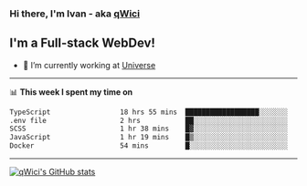 ### Hi there, I'm Ivan - aka [qWici][website]

## I'm a Full-stack WebDev!
- 🔭 I’m currently working at [Universe][universe]

---

📊 **This week I spent my time on**
<!--START_SECTION:waka-->

```txt
TypeScript                 18 hrs 55 mins  ██████████████████░░░░░░░   71.90 %
.env file                  2 hrs           ██░░░░░░░░░░░░░░░░░░░░░░░   07.61 %
SCSS                       1 hr 38 mins    █▓░░░░░░░░░░░░░░░░░░░░░░░   06.23 %
JavaScript                 1 hr 19 mins    █▒░░░░░░░░░░░░░░░░░░░░░░░   05.00 %
Docker                     54 mins         █░░░░░░░░░░░░░░░░░░░░░░░░   03.42 %
```

<!--END_SECTION:waka-->

---

[![qWici's GitHub stats](https://github-readme-stats.vercel.app/api?username=qWici)](https://github.com/qWici/github-readme-stats)

[website]: https://devkucher.com
[twitter]: https://twitter.com/KucherDev
[linkedin]: https://www.linkedin.com/in/ivankucher
[universe]: https://universeapps.limited
